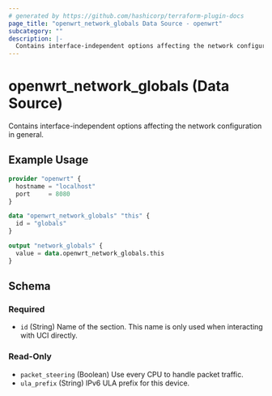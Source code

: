 ```yaml
---
# generated by https://github.com/hashicorp/terraform-plugin-docs
page_title: "openwrt_network_globals Data Source - openwrt"
subcategory: ""
description: |-
  Contains interface-independent options affecting the network configuration in general.
---
```


# openwrt_network_globals (Data Source)

Contains interface-independent options affecting the network configuration in general.

## Example Usage

```terraform
provider "openwrt" {
  hostname = "localhost"
  port     = 8080
}

data "openwrt_network_globals" "this" {
  id = "globals"
}

output "network_globals" {
  value = data.openwrt_network_globals.this
}
```

<!-- schema generated by tfplugindocs -->
## Schema

### Required

- `id` (String) Name of the section. This name is only used when interacting with UCI directly.

### Read-Only

- `packet_steering` (Boolean) Use every CPU to handle packet traffic.
- `ula_prefix` (String) IPv6 ULA prefix for this device.


